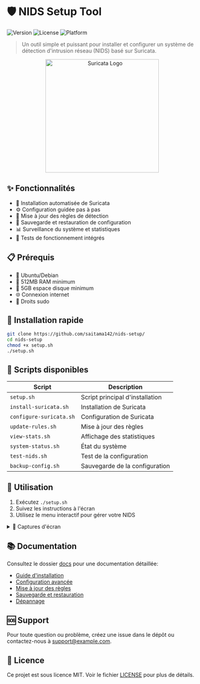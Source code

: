 # 🛡️ NIDS Setup Tool

![Version](https://img.shields.io/badge/version-1.0.0-blue.svg)
![License](https://img.shields.io/badge/license-MIT-green.svg)
![Platform](https://img.shields.io/badge/platform-Linux-lightgrey.svg)

> Un outil simple et puissant pour installer et configurer un système de détection d'intrusion réseau (NIDS) basé sur Suricata.

<p align="center">
  <img src="https://raw.githubusercontent.com/OISF/suricata/master/doc/images/suricata.png" alt="Suricata Logo" width="300">
</p>

## ✨ Fonctionnalités

- 🚀 Installation automatisée de Suricata
- ⚙️ Configuration guidée pas à pas
- 🔄 Mise à jour des règles de détection
- 💾 Sauvegarde et restauration de configuration
- 📊 Surveillance du système et statistiques
- 🧪 Tests de fonctionnement intégrés

## 📋 Prérequis

- 🐧 Ubuntu/Debian
- 🧠 512MB RAM minimum
- 💽 5GB espace disque minimum
- 🌐 Connexion internet
- 🔑 Droits sudo

## 🚀 Installation rapide

```bash
git clone https://github.com/saitama142/nids-setup/
cd nids-setup
chmod +x setup.sh
./setup.sh
```

## 📜 Scripts disponibles

| Script | Description |
|--------|-------------|
| `setup.sh` | Script principal d'installation |
| `install-suricata.sh` | Installation de Suricata |
| `configure-suricata.sh` | Configuration de Suricata |
| `update-rules.sh` | Mise à jour des règles |
| `view-stats.sh` | Affichage des statistiques |
| `system-status.sh` | État du système |
| `test-nids.sh` | Test de la configuration |
| `backup-config.sh` | Sauvegarde de la configuration |

## 🔧 Utilisation

1. Exécutez `./setup.sh`
2. Suivez les instructions à l'écran
3. Utilisez le menu interactif pour gérer votre NIDS

<details>
<summary>📸 Captures d'écran</summary>
<p align="center">
  <i>Les captures d'écran seront ajoutées prochainement</i>
</p>
</details>

## 📚 Documentation

Consultez le dossier [docs](./docs) pour une documentation détaillée:
- [Guide d'installation](./docs/installation-guide.md)
- [Configuration avancée](./docs/advanced-configuration.md)
- [Mise à jour des règles](./docs/update-rules.md)
- [Sauvegarde et restauration](./docs/backup-restore.md)
- [Dépannage](./docs/troubleshooting.md)

## 🆘 Support

Pour toute question ou problème, créez une issue dans le dépôt ou contactez-nous à support@example.com.

## 📄 Licence

Ce projet est sous licence MIT. Voir le fichier [LICENSE](LICENSE) pour plus de détails.
